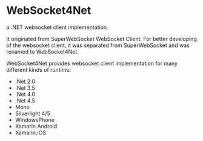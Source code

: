 # WebSocket4Net

a .NET websocket client implementation.

It originated from SuperWebSocket WebSocket Client. For better developing of the websocket client, it was separated from SuperWebSocket and was renamed to WebSocket4Net.

WebSocket4Net provides websocket client implementation for many different kinds of runtime:

- .Net 2.0
- .Net 3.5
- .Net 4.0
- .Net 4.5
- Mono
- Silverlight 4/5
- WindowsPhone
- Xamarin.Android
- Xamarin.iOS